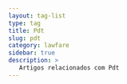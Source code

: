 ```yaml
---
layout: tag-list
type: tag
title: Pdt
slug: pdt
category: lawfare
sidebar: true
description: >
   Artigos relacionados com Pdt
---
```

